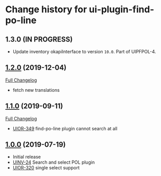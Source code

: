 # Change history for ui-plugin-find-po-line

## 1.3.0 (IN PROGRESS)

* Update inventory okapiInterface to version `10.0`. Part of UIPFPOL-4.

## [1.2.0](https://github.com/folio-org/ui-plugin-find-po-line/tree/v1.2.0) (2019-12-04)
[Full Changelog](https://github.com/folio-org/ui-plugin-find-po-line/compare/v1.1.0...v1.2.0)

* fetch new translations

## [1.1.0](https://github.com/folio-org/ui-plugin-find-po-line/tree/v1.1.0) (2019-09-11)
[Full Changelog](https://github.com/folio-org/ui-plugin-find-po-line/compare/v1.0.0...v1.1.0)

* [UIOR-349](https://issues.folio.org/browse/UIOR-349) find-po-line plugin cannot search at all

## [1.0.0](https://github.com/folio-org/ui-plugin-find-po-line/tree/v1.0.0) (2019-07-19)

* Initial release
* [UINV-24](https://issues.folio.org/browse/UINV-24) Search and select POL plugin
* [UIOR-320](https://issues.folio.org/browse/UIOR-320) single select support
